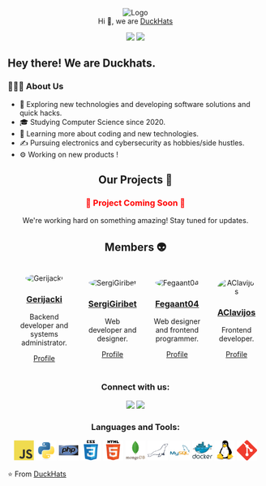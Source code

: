 <p align="center">
  <img src="https://github.com/DuckHats.png" width="100" alt="Logo"/><br/>
  Hi 👋, we are <a href="https://github.com/DuckHats">DuckHats</a>
</p>

<p align="center">
    <a href="https://github.com/DuckHats/stargazers"><img src="https://img.shields.io/github/stars/DuckHats/DuckHats.github.io?colorA=363a4f&colorB=b7bdf8&style=for-the-badge"></a>
    <a href="https://github.com/DuckHats/DuckHats.github.io/contributors"><img src="https://img.shields.io/github/contributors/DuckHats/DuckHats.github.io?colorA=363a4f&colorB=a6da95&style=for-the-badge"></a>
</p>

## Hey there! We are Duckhats.

### 👨🏻‍💻 About Us
- 🤔 Exploring new technologies and developing software solutions and quick hacks.
- 🎓 Studying Computer Science since 2020.
- 🌱 Learning more about coding and new technologies.
- ✍️ Pursuing electronics and cybersecurity as hobbies/side hustles.
- ⚙️ Working on new products !

<h2 align="center">Our Projects 👾</h2>

<div align="center" style="margin: 20px;">
  <h3 style="color: red">🚧 Project Coming Soon 🚧</h3>
  <p>We're working hard on something amazing! Stay tuned for updates.</p>
</div>

<h2 align="center">Members 👽 </h2>
<div style="display: flex; flex-direction: row; justify-content: center; align-items: center;">

  <div style="text-align: center; margin: 15px;">
    <img src="https://github.com/Gerijacki.png" alt="Gerijacki" width="180px" style="border-radius: 50%;" />
    <h3><a href="https://github.com/Gerijacki">Gerijacki</a></h3>
    <p>Backend developer and systems administrator.</p>
    <a href="https://github.com/Gerijacki">Profile</a>
  </div>

  <div style="text-align: center; margin: 15px;">
    <img src="https://github.com/SergiGiribet.png" alt="SergiGiribet" width="180px" style="border-radius: 50%;" />
    <h3><a href="https://github.com/SergiGiribet">SergiGiribet</a></h3>
    <p>Web developer and designer.</p>
    <a href="https://github.com/SergiGiribet">Profile</a>
  </div>

  <br>

  <div style="text-align: center; margin: 15px;">
    <img src="https://github.com/fegaant04.png" alt="Fegaant04" width="180px" style="border-radius: 50%;" />
    <h3><a href="https://github.com/fegaant04">Fegaant04</a></h3>
    <p>Web designer and frontend programmer.</p>
    <a href="https://github.com/fegaant04">Profile</a>
  </div>

  <div style="text-align: center; margin: 15px;">
    <img src="https://github.com/AClavijos.png" alt="AClavijos" width="180px" style="border-radius: 50%;" />
    <h3><a href="https://github.com/AClavijos">AClavijos</a></h3>
    <p>Frontend developer.</p>
    <a href="https://github.com/AClavijos">Profile</a>
  </div>

</div>

<h3 align="center">Connect with us:</h3>
<div align="center">
  <a href="https://github.com/DuckHats" target="_blank"><img src="https://img.shields.io/badge/GitHub-100000?style=for-the-badge&logo=github&logoColor=white" target="_blank"></a>
  <a href="mailto:duck4hats@gmail.com"><img src="https://img.shields.io/badge/-Gmail-%23333?style=for-the-badge&logo=gmail&logoColor=white" target="_blank"></a>
</div>

<h3 align="center">Languages ​​and Tools:</h3>
<div align="center">
    <img src="https://raw.githubusercontent.com/teamedwardforever/Readme-Generator/71f25dd8b98329b168142a6b782a107b75eab178/svg/Skills/Languages/javascript-original.svg" alt="Javascript" width="40" height="40"/>
    <img src="https://raw.githubusercontent.com/teamedwardforever/Readme-Generator/71f25dd8b98329b168142a6b782a107b75eab178/svg/Skills/Languages/python-original.svg" alt="Python" width="40" height="40"/>
    <img src="https://raw.githubusercontent.com/teamedwardforever/Readme-Generator/71f25dd8b98329b168142a6b782a107b75eab178/svg/Skills/Languages/php-original.svg" alt="PHP" width="40" height="40"/>
    <img src="https://raw.githubusercontent.com/teamedwardforever/Readme-Generator/71f25dd8b98329b168142a6b782a107b75eab178/svg/Skills/Frontend/css3-original-wordmark.svg" alt="Css" width="40" height="40"/>
    <img src="https://raw.githubusercontent.com/teamedwardforever/Readme-Generator/71f25dd8b98329b168142a6b782a107b75eab178/svg/Skills/Frontend/html5-original-wordmark.svg" alt="HTML" width="40" height="40"/>
    <img src="https://raw.githubusercontent.com/teamedwardforever/Readme-Generator/71f25dd8b98329b168142a6b782a107b75eab178/svg/Skills/Database/mongodb-original-wordmark.svg" alt="Mongodb" width="40" height="40"/>
    <img src="https://raw.githubusercontent.com/teamedwardforever/Readme-Generator/71f25dd8b98329b168142a6b782a107b75eab178/svg/Skills/Database/mariadb-icon.svg" alt="Mariadb" width="40" height="40"/>
    <img src="https://raw.githubusercontent.com/teamedwardforever/Readme-Generator/71f25dd8b98329b168142a6b782a107b75eab178/svg/Skills/Database/mysql-original-wordmark.svg" alt="Mysql" width="40" height="40"/>
    <img src="https://raw.githubusercontent.com/teamedwardforever/Readme-Generator/71f25dd8b98329b168142a6b782a107b75eab178/svg/Skills/Devops/docker-original-wordmark.svg" alt="Docker" width="40" height="40"/>
    <img src="https://raw.githubusercontent.com/teamedwardforever/Readme-Generator/71f25dd8b98329b168142a6b782a107b75eab178/svg/Skills/Other/linux-original.svg" alt="Linux" width="40" height="40"/>
    <img src="https://raw.githubusercontent.com/teamedwardforever/Readme-Generator/71f25dd8b98329b168142a6b782a107b75eab178/svg/Skills/Other/git-scm-icon.svg" alt="Git" width="40" height="40"/>
</div>

⭐️ From [DuckHats](https://github.com/DuckHats)
